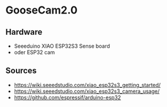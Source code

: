 # GooseCam2.0
## Hardware
- Seeeduino XIAO ESP32S3 Sense board
- oder ESP32 cam

## Sources
- https://wiki.seeedstudio.com/xiao_esp32s3_getting_started/
- https://wiki.seeedstudio.com/xiao_esp32s3_camera_usage/
- https://github.com/espressif/arduino-esp32